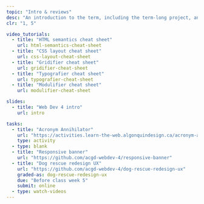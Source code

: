 ```yaml
---
topic: "Intro & reviews"
desc: "An introduction to the term, including the term-long project, and a simple, quick review."
clr: "1, 5"

video_tutorials:
  - title: "HTML semantics cheat sheet"
    url: html-semantics-cheat-sheet
  - title: "CSS layout cheat sheet"
    url: css-layout-cheat-sheet
  - title: "Gridifier cheat sheet"
    url: gridifier-cheat-sheet
  - title: "Typografier cheat sheet"
    url: typografier-cheat-sheet
  - title: "Modulifier cheat sheet"
    url: modulifier-cheat-sheet

slides:
  - title: "Web Dev 4 intro"
    url: intro

tasks:
  - title: "Acronym Annihilator"
    url: "https://activities.learn-the-web.algonquindesign.ca/acronym-annihilator/"
    type: activity
  - type: blank
  - title: "Responsive banner"
    url: "https://github.com/acgd-webdev-4/responsive-banner"
  - title: "Dog rescue redesign UX"
    url: "https://github.com/acgd-webdev-4/dog-rescue-redesign-ux"
    graded-as: dog-rescue-redesign-ux
    due: "Before class week 5"
    submit: online
  - type: watch-videos
---
```

